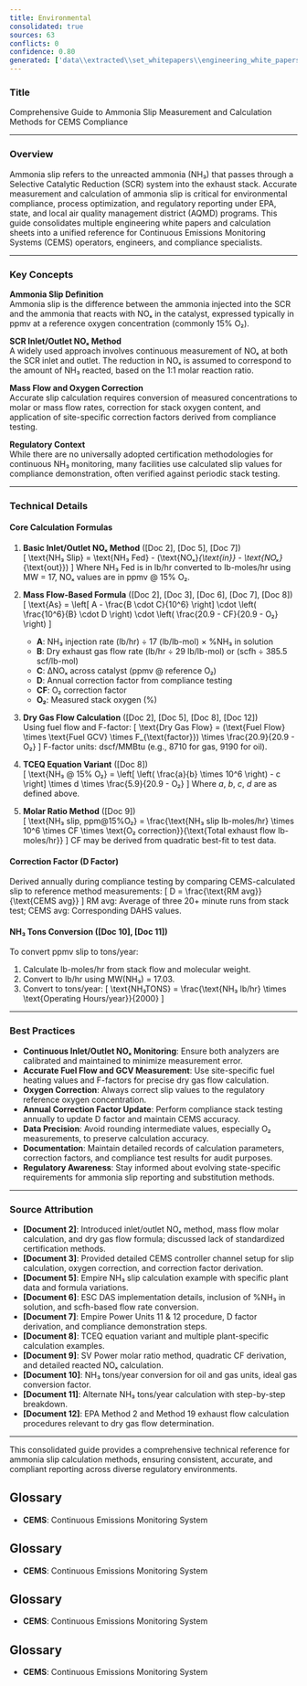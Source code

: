 ```yaml
---
title: Environmental
consolidated: true
sources: 63
conflicts: 0
confidence: 0.80
generated: ['data\\extracted\\set_whitepapers\\engineering_white_papers_WhitePapers_Alarms_RetriggerRelayOutputAlarmdocx_90deeaa2.md', 'data\\extracted\\set_whitepapers\\engineering_white_papers_WhitePapers_AmmoniaSlip_AmmoniaSlipCalculationpdf_ee8268f6.md', 'data\\extracted\\set_whitepapers\\engineering_white_papers_WhitePapers_AmmoniaSlip_AmmoniaSlipCalculationxlsx_7514d17d.md', 'data\\extracted\\set_whitepapers\\engineering_white_papers_WhitePapers_AmmoniaSlip_Ammonia_Slipequationdocx_0bda66bb.md', 'data\\extracted\\set_whitepapers\\engineering_white_papers_WhitePapers_AmmoniaSlip_EmpireNH3slipxlsx_7399a0a4.md', 'data\\extracted\\set_whitepapers\\engineering_white_papers_WhitePapers_AmmoniaSlip_ESCAmmoniaSlipCalculationxls_cbc4be89.md', 'data\\extracted\\set_whitepapers\\engineering_white_papers_WhitePapers_AmmoniaSlip_NH3SlipCalculationApproachpdf_36d8572a.md', 'data\\extracted\\set_whitepapers\\engineering_white_papers_WhitePapers_AmmoniaSlip_NH3slipcalculationsxls_692ae2a3.md', 'data\\extracted\\set_whitepapers\\engineering_white_papers_WhitePapers_AmmoniaSlip_NH3SLIPDocument_editpdf_7b1ad1e0.md', 'data\\extracted\\set_whitepapers\\engineering_white_papers_WhitePapers_AmmoniaSlip_NH3TONSfromNH3PPM111210Rev1xlsx_ee61d34a.md', 'data\\extracted\\set_whitepapers\\engineering_white_papers_WhitePapers_AmmoniaSlip_NH3TONSfromNH3PPMxlsx_4a7890af.md', 'data\\extracted\\set_whitepapers\\engineering_white_papers_WhitePapers_AmmoniaSlip_stack_testing_equationspdf_fc2559c8.md', 'data\\extracted\\set_whitepapers\\engineering_white_papers_WhitePapers_Calculations_GHGCalculationComparisondocx_aa8c17c8.md', 'data\\extracted\\set_whitepapers\\engineering_white_papers_WhitePapers_Calculations_H2SO4_Calcspdf_46d0f226.md', 'data\\extracted\\set_whitepapers\\engineering_white_papers_WhitePapers_EquationsListdocx_f4297b57.md', 'data\\extracted\\set_whitepapers\\engineering_white_papers_WhitePapers_FleetVision_FV311RNs_GR_06-2012pdf_4d653765.md', 'data\\extracted\\set_whitepapers\\engineering_white_papers_WhitePapers_FleetVision_FV_InstallGuide_2012-05pdf_8fe8d86f.md', 'data\\extracted\\set_whitepapers\\engineering_white_papers_WhitePapers_FleetVision_FV_PrintedGuide_2012-06pdf_94e946c8.md', 'data\\extracted\\set_whitepapers\\engineering_white_papers_WhitePapers_ForceStackVisionUninstall_HowtoForceUninstallStackVisiondocx_a36d6b2f.md', 'data\\extracted\\set_whitepapers\\engineering_white_papers_WhitePapers_Moisture_FlueGasMoistureLevelsDownstreamofaScrubberpdf_138f5869.md', 'data\\extracted\\set_whitepapers\\engineering_white_papers_WhitePapers_Moisture_MoistureCalculationsxlsx_b389940b.md', 'data\\extracted\\set_whitepapers\\engineering_white_papers_WhitePapers_Moisture_physical_properties_tablepdf_8a0ce796.md', 'data\\extracted\\set_whitepapers\\engineering_white_papers_WhitePapers_Moisture_RMBMoistureCalculationxls_107f6bfc.md', 'data\\extracted\\set_whitepapers\\engineering_white_papers_WhitePapers_Moisture_SaturationMoistureCalculationxlsx_374381ed.md', 'data\\extracted\\set_whitepapers\\engineering_white_papers_WhitePapers_Moisture_vaporPressurepdf_77ba1eb9.md', 'data\\extracted\\set_whitepapers\\engineering_white_papers_WhitePapers_Moisture_waterpercentcalcxlsx_63f0310c.md', 'data\\extracted\\set_whitepapers\\engineering_white_papers_WhitePapers_PADEPRev8_CEMOnlineGuidance20110621docx_7e566edb.md', 'data\\extracted\\set_whitepapers\\engineering_white_papers_WhitePapers_PADEPRev8_Certificationpdf_1d4f8477.md', 'data\\extracted\\set_whitepapers\\engineering_white_papers_WhitePapers_PADEPRev8_Old_PADEPRegulationspdf_e68d1cbd.md', 'data\\extracted\\set_whitepapers\\engineering_white_papers_WhitePapers_PADEPRev8_Old_Title25Padeppdf_4c57d234.md', 'data\\extracted\\set_whitepapers\\engineering_white_papers_WhitePapers_PADEPRev8_PADEPSafePassageRoadMapxls_9835ccc5.md', 'data\\extracted\\set_whitepapers\\engineering_white_papers_WhitePapers_PADEPRev8_possiblePADEPQuestionsdocx_13dc1c29.md', 'data\\extracted\\set_whitepapers\\engineering_white_papers_WhitePapers_PADEPRev8_SV_PADEPUserRef_Aug2013pdf_11a6d04c.md', 'data\\extracted\\set_whitepapers\\engineering_white_papers_WhitePapers_RatioEvaluation_RatioEvaluationxlsx_131ef366.md', 'data\\extracted\\set_whitepapers\\engineering_white_papers_WhitePapers_SampleTests_AnalyzerRangeEvaluationpdf_d5155baa.md', 'data\\extracted\\set_whitepapers\\engineering_white_papers_WhitePapers_SampleTests_CycleTimeTestpdf_9427eb03.md', 'data\\extracted\\set_whitepapers\\engineering_white_papers_WhitePapers_SampleTests_Flow-To-Loadpdf_d3e20d7c.md', 'data\\extracted\\set_whitepapers\\engineering_white_papers_WhitePapers_SampleTests_FormulaVerificationpdf_8f8537d9.md', 'data\\extracted\\set_whitepapers\\engineering_white_papers_WhitePapers_SampleTests_LinearityTestpdf_6b436f01.md', 'data\\extracted\\set_whitepapers\\engineering_white_papers_WhitePapers_SampleTests_NoxCorrelationTestpdf_3979bce5.md', 'data\\extracted\\set_whitepapers\\engineering_white_papers_WhitePapers_SampleTests_NOXCorr_2004xls_1a0b87f6.md', 'data\\extracted\\set_whitepapers\\engineering_white_papers_WhitePapers_SampleTests_OpacityTestpdf_9bf15219.md', 'data\\extracted\\set_whitepapers\\engineering_white_papers_WhitePapers_SampleTests_RATAFINALpdf_db852e94.md', 'data\\extracted\\set_whitepapers\\engineering_white_papers_WhitePapers_SampleTests_RATATestpdf_821ce977.md', 'data\\extracted\\set_whitepapers\\engineering_white_papers_WhitePapers_ServerMigration_HowtoForceUninstallStackVisiondocx_e554144b.md', 'data\\extracted\\set_whitepapers\\engineering_white_papers_WhitePapers_ServerMigration_Old_ServerMigrationCheckList20210825docx_a9f72d77.md', 'data\\extracted\\set_whitepapers\\engineering_white_papers_WhitePapers_ServerMigration_Old_ServerMigrationCheckList20210916docx_53715b6a.md', 'data\\extracted\\set_whitepapers\\engineering_white_papers_WhitePapers_ServerMigration_Old_ServerMigration_Kick-OffMeeting_Agendadocx_386f8f59.md', 'data\\extracted\\set_whitepapers\\engineering_white_papers_WhitePapers_ServerMigration_Old_ServerMigration_Kick-OffMeeting_DATEdocx_bb2a9824.md', 'data\\extracted\\set_whitepapers\\engineering_white_papers_WhitePapers_ServerMigration_OtherRelevantFiles-GetUpdatedVersionsfromSalesForceDuringMigrationtxt_5a741c20.md', 'data\\extracted\\set_whitepapers\\engineering_white_papers_WhitePapers_ServerMigration_ServerMigrationCheckList20230511docx_1e316e9d.md', 'data\\extracted\\set_whitepapers\\engineering_white_papers_WhitePapers_ServerMigration_ServerMigrationRunthroughVideotxt_c257f181.md', 'data\\extracted\\set_whitepapers\\engineering_white_papers_WhitePapers_ServerMigration_ServerMigration_Kick-OffMeeting_Agenda_20230524docx_b10485c3.md', 'data\\extracted\\set_whitepapers\\engineering_white_papers_WhitePapers_StackVision_NewSUBNON75Taskpdf_476d022a.md', 'data\\extracted\\set_whitepapers\\engineering_white_papers_WhitePapers_XScript_XScriptWhitePaper02-12-2020docx_36661866.md', 'data\\extracted\\set_whitepapers\\engineering_white_papers_WhitePapers_XScript_XScriptWhitePaper02-12-2020pdf_2054a32d.md', 'data\\extracted\\set_whitepapers\\engineering_white_papers_WhitePapers_XScript_XScriptWhitePaper05-12-2022docx_f67231bc.md', 'data\\extracted\\set_whitepapers\\engineering_white_papers_WhitePapers_XScript_XScriptWhitePaper06-11-2019docx_bb42bba8.md', 'data\\extracted\\set_whitepapers\\engineering_white_papers_WhitePapers_XScript_XScriptWhitePaper06-11-2019pdf_04e1461e.md', 'data\\extracted\\set_whitepapers\\engineering_white_papers_WhitePapers_XScript_XScriptWhitePaper11-2-2023docx_340ffb01.md', 'data\\extracted\\set_whitepapers\\engineering_white_papers_WhitePapers_XScript_XScriptWhitePaper11-27-18docx_71bd2b56.md', 'data\\extracted\\set_whitepapers\\engineering_white_papers_WhitePapers_ConsecutiveDaysCalDriftover2XPS_EquationsListdocx_52de72f2.md', 'data\\extracted\\set_whitepapers\\engineering_white_papers_WhitePapers_FleetVision_FVOnlineHelpFVAgentandStackVisionConnectiondocx_42a8d9a6.md']  # This would be a timestamp
---
```


### Title
Comprehensive Guide to Ammonia Slip Measurement and Calculation Methods for CEMS Compliance

---

### Overview
Ammonia slip refers to the unreacted ammonia (NH₃) that passes through a Selective Catalytic Reduction (SCR) system into the exhaust stack. Accurate measurement and calculation of ammonia slip is critical for environmental compliance, process optimization, and regulatory reporting under EPA, state, and local air quality management district (AQMD) programs. This guide consolidates multiple engineering white papers and calculation sheets into a unified reference for Continuous Emissions Monitoring Systems (CEMS) operators, engineers, and compliance specialists.

---

### Key Concepts

**Ammonia Slip Definition**  
Ammonia slip is the difference between the ammonia injected into the SCR and the ammonia that reacts with NOₓ in the catalyst, expressed typically in ppmv at a reference oxygen concentration (commonly 15% O₂).

**SCR Inlet/Outlet NOₓ Method**  
A widely used approach involves continuous measurement of NOₓ at both the SCR inlet and outlet. The reduction in NOₓ is assumed to correspond to the amount of NH₃ reacted, based on the 1:1 molar reaction ratio.

**Mass Flow and Oxygen Correction**  
Accurate slip calculation requires conversion of measured concentrations to molar or mass flow rates, correction for stack oxygen content, and application of site-specific correction factors derived from compliance testing.

**Regulatory Context**  
While there are no universally adopted certification methodologies for continuous NH₃ monitoring, many facilities use calculated slip values for compliance demonstration, often verified against periodic stack testing.

---

### Technical Details

#### Core Calculation Formulas

1. **Basic Inlet/Outlet NOₓ Method** ([Doc 2], [Doc 5], [Doc 7])  
   \[
   \text{NH₃ Slip} = \text{NH₃ Fed} - (\text{NOₓ}_{\text{in}} - \text{NOₓ}_{\text{out}})
   \]
   Where NH₃ Fed is in lb/hr converted to lb-moles/hr using MW = 17, NOₓ values are in ppmv @ 15% O₂.

2. **Mass Flow-Based Formula** ([Doc 2], [Doc 3], [Doc 6], [Doc 7], [Doc 8])  
   \[
   \text{As} = \left[ A - \frac{B \cdot C}{10^6} \right] \cdot \left( \frac{10^6}{B} \cdot D \right) \cdot \left( \frac{20.9 - CF}{20.9 - O₂} \right)
   \]
   - **A**: NH₃ injection rate (lb/hr) ÷ 17 (lb/lb-mol) × %NH₃ in solution  
   - **B**: Dry exhaust gas flow rate (lb/hr ÷ 29 lb/lb-mol) or (scfh ÷ 385.5 scf/lb-mol)  
   - **C**: ΔNOₓ across catalyst (ppmv @ reference O₂)  
   - **D**: Annual correction factor from compliance testing  
   - **CF**: O₂ correction factor  
   - **O₂**: Measured stack oxygen (%)

3. **Dry Gas Flow Calculation** ([Doc 2], [Doc 5], [Doc 8], [Doc 12])  
   Using fuel flow and F-factor:
   \[
   \text{Dry Gas Flow} = (\text{Fuel Flow} \times \text{Fuel GCV} \times F_{\text{factor}}) \times \frac{20.9}{20.9 - O₂}
   \]
   F-factor units: dscf/MMBtu (e.g., 8710 for gas, 9190 for oil).

4. **TCEQ Equation Variant** ([Doc 8])  
   \[
   \text{NH₃ @ 15\% O₂} = \left[ \left( \frac{a}{b} \times 10^6 \right) - c \right] \times d \times \frac{5.9}{20.9 - O₂}
   \]
   Where *a*, *b*, *c*, *d* are as defined above.

5. **Molar Ratio Method** ([Doc 9])  
   \[
   \text{NH₃ slip, ppm@15\%O₂} = \frac{\text{NH₃ slip lb-moles/hr} \times 10^6 \times CF \times \text{O₂ correction}}{\text{Total exhaust flow lb-moles/hr}}
   \]
   CF may be derived from quadratic best-fit to test data.

#### Correction Factor (D Factor)  
Derived annually during compliance testing by comparing CEMS-calculated slip to reference method measurements:
\[
D = \frac{\text{RM avg}}{\text{CEMS avg}}
\]
RM avg: Average of three 20+ minute runs from stack test; CEMS avg: Corresponding DAHS values.

#### NH₃ Tons Conversion ([Doc 10], [Doc 11])  
To convert ppmv slip to tons/year:
1. Calculate lb-moles/hr from stack flow and molecular weight.
2. Convert to lb/hr using MW(NH₃) = 17.03.
3. Convert to tons/year:
\[
\text{NH₃TONS} = \frac{\text{NH₃ lb/hr} \times \text{Operating Hours/year}}{2000}
\]

---

### Best Practices

- **Continuous Inlet/Outlet NOₓ Monitoring**: Ensure both analyzers are calibrated and maintained to minimize measurement error.
- **Accurate Fuel Flow and GCV Measurement**: Use site-specific fuel heating values and F-factors for precise dry gas flow calculation.
- **Oxygen Correction**: Always correct slip values to the regulatory reference oxygen concentration.
- **Annual Correction Factor Update**: Perform compliance stack testing annually to update D factor and maintain CEMS accuracy.
- **Data Precision**: Avoid rounding intermediate values, especially O₂ measurements, to preserve calculation accuracy.
- **Documentation**: Maintain detailed records of calculation parameters, correction factors, and compliance test results for audit purposes.
- **Regulatory Awareness**: Stay informed about evolving state-specific requirements for ammonia slip reporting and substitution methods.

---

### Source Attribution

- **[Document 2]**: Introduced inlet/outlet NOₓ method, mass flow molar calculation, and dry gas flow formula; discussed lack of standardized certification methods.
- **[Document 3]**: Provided detailed CEMS controller channel setup for slip calculation, oxygen correction, and correction factor derivation.
- **[Document 5]**: Empire NH₃ slip calculation example with specific plant data and formula variations.
- **[Document 6]**: ESC DAS implementation details, inclusion of %NH₃ in solution, and scfh-based flow rate conversion.
- **[Document 7]**: Empire Power Units 11 & 12 procedure, D factor derivation, and compliance demonstration steps.
- **[Document 8]**: TCEQ equation variant and multiple plant-specific calculation examples.
- **[Document 9]**: SV Power molar ratio method, quadratic CF derivation, and detailed reacted NOₓ calculation.
- **[Document 10]**: NH₃ tons/year conversion for oil and gas units, ideal gas conversion factor.
- **[Document 11]**: Alternate NH₃ tons/year calculation with step-by-step breakdown.
- **[Document 12]**: EPA Method 2 and Method 19 exhaust flow calculation procedures relevant to dry gas flow determination.

---

This consolidated guide provides a comprehensive technical reference for ammonia slip calculation methods, ensuring consistent, accurate, and compliant reporting across diverse regulatory environments.

## Glossary

- **CEMS**: Continuous Emissions Monitoring System


## Glossary

- **CEMS**: Continuous Emissions Monitoring System


## Glossary

- **CEMS**: Continuous Emissions Monitoring System


## Glossary

- **CEMS**: Continuous Emissions Monitoring System
